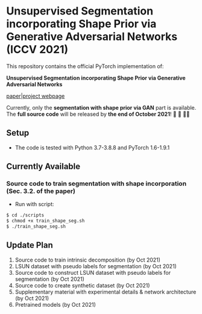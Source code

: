 # Unsupervised Segmentation incorporating Shape Prior via Generative Adversarial Networks (ICCV 2021)

This repository contains the official PyTorch implementation of:

**Unsupervised Segmentation incorporating Shape Prior
via Generative Adversarial Networks**

[paper](https://openaccess.thecvf.com/content/ICCV2021/papers/Kim_Unsupervised_Segmentation_Incorporating_Shape_Prior_via_Generative_Adversarial_Networks_ICCV_2021_paper.pdf)|[project webpage](https://dahyedahye.github.io/shape-gan-seg/)

Currently, only the **segmentation with shape prior via GAN** part is available. The **full source code** will be released by **the end of October 2021**! :construction: :wrench: :woman_technologist:

## Setup
* The code is tested with Python 3.7-3.8.8 and PyTorch 1.6-1.9.1
  
## Currently Available
### Source code to train segmentation with shape incorporation (Sec. 3.2. of the paper)
* Run with script:
```bash
$ cd ./scripts
$ chmod +x train_shape_seg.sh
$ ./train_shape_seg.sh
```

## Update Plan
1. Source code to train intrinsic decomposition (by Oct 2021)
2. LSUN dataset with pseudo labels for segmentation (by Oct 2021)
3. Source code to construct LSUN dataset with pseudo labels for segmentation (by Oct 2021)
4. Source code to create synthetic dataset (by Oct 2021)
5. Supplementary material with experimental details & network architecture (by Oct 2021)
6. Pretrained models (by Oct 2021)